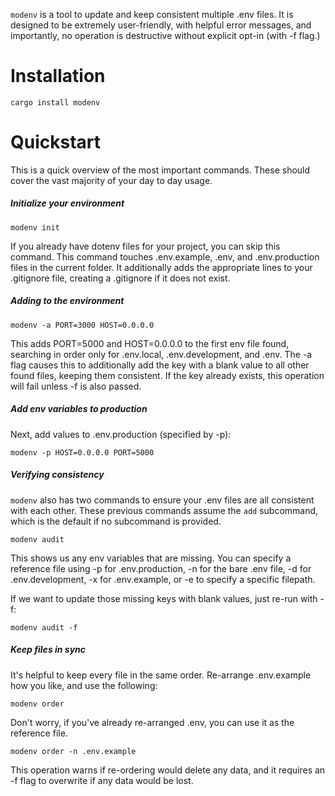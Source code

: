 
`modenv` is a tool to update and keep consistent multiple .env files. 
It is designed to be extremely user-friendly, with helpful error messages, and importantly, 
no operation is destructive without explicit opt-in (with -f flag.)

# Installation

    cargo install modenv
    
# Quickstart

This is a quick overview of the most important commands. These should cover the vast majority of your day to day usage.

##### Initialize your environment

    modenv init
    
If you already have dotenv files for your project, you can skip this command. This command touches 
.env.example, .env, and .env.production files in the current folder.
 It additionally adds the appropriate lines to your .gitignore file, creating a .gitignore if it does not exist.
    
##### Adding to the environment 

    modenv -a PORT=3000 HOST=0.0.0.0

This adds PORT=5000 and HOST=0.0.0.0 to the first env file found, searching in order only for 
.env.local, .env.development, and .env. 
The -a flag causes this to additionally add the key with a 
blank value to all other found files, keeping them consistent.
If the key already exists, this operation will fail unless -f is also passed.
    
##### Add env variables to production

Next, add values to .env.production (specified by -p):

    modenv -p HOST=0.0.0.0 PORT=5000

##### Verifying consistency

`modenv` also has two commands to ensure your .env files are all consistent with each other. These previous commands
assume the `add` subcommand, which is the default if no subcommand is provided.

    modenv audit
    
This shows us any env variables that are missing. You can specify a reference file using -p for .env.production, 
-n for the bare .env file, -d for .env.development, -x for .env.example, or -e <FILE> to specify a specific filepath.

If we want to update those missing keys with blank values, just re-run with -f:

    modenv audit -f

##### Keep files in sync

It's helpful to keep every file in the same order. Re-arrange .env.example how you like, and use the following:

    modenv order 

Don't worry, if you've already re-arranged .env, you can use it as the reference file.

    modenv order -n .env.example
    
This operation warns if re-ordering would delete any data, and it requires an -f flag to overwrite if any data would be lost.